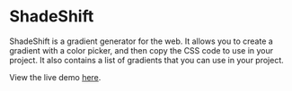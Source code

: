 # ShadeShift

ShadeShift is a gradient generator for the web. It allows you to create a gradient with a color picker, and then copy the CSS code to use in your project. It also contains a list of gradients that you can use in your project.

View the live demo [here](https://shadeshift.netlify.app/).
